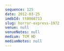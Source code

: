 ```yaml
---
sequence: 125
date: 2012-03-25
imdbId: tt0068713
slug: horror-express-1972
venue: null
venueNotes: null
medium: TCM HD
mediumNotes: null
---
```

